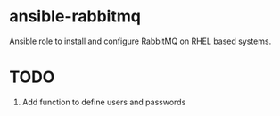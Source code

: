 ansible-rabbitmq
================
Ansible role to install and configure RabbitMQ on RHEL based systems.

TODO
====
1. Add function to define users and passwords